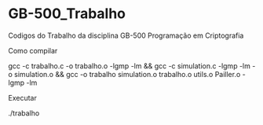# GB-500_Trabalho
Codigos do Trabalho da disciplina GB-500 Programação em Criptografia

Como compilar

gcc -c trabalho.c -o trabalho.o -lgmp -lm && gcc -c simulation.c -lgmp -lm -o simulation.o && gcc -o trabalho simulation.o trabalho.o utils.o Pailler.o -lgmp -lm

Executar

./trabalho
